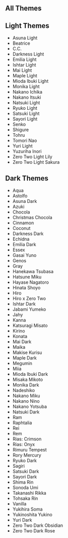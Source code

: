 All Themes
---

## Light Themes
- Asuna Light
- Beatrice
- C.C.
- Darkness Light
- Emilia Light
- Ishtar Light
- Mai Light
- Maple Light
- Mioda Ibuki Light
- Monika Light
- Nakano Ichika
- Nakano Itsuki
- Natsuki Light
- Ryuko Light
- Satsuki Light
- Sayori Light
- Senko
- Shigure
- Tohru
- Tomori Nao
- Yuri Light
- Yuzuriha Inori
- Zero Two Light Lily
- Zero Two Light Sakura 
  
## Dark Themes
- Aqua
- Astolfo
- Asuna Dark
- Azuki
- Chocola
- Christmas Chocola
- Cinnamon
- Coconut
- Darkness Dark
- Echidna
- Emilia Dark
- Essex
- Gasai Yuno
- Genos
- Gray
- Hanekawa Tsubasa
- Hatsune Miku
- Hayase Nagatoro
- Hinata Shoyo
- Hiro
- Hiro x Zero Two
- Ishtar Dark
- Jabami Yumeko
- Jahy
- Kanna
- Katsuragi Misato
- Kirino
- Konata
- Mai Dark
- Maika
- Makise Kurisu
- Maple Dark
- Megumin
- Miia
- Mioda Ibuki Dark
- Misaka Mikoto
- Monika Dark
- Nadeshiko
- Nakano Miku
- Nakano Nino
- Nakano Yotsuba
- Natsuki Dark
- Ram
- Raphtalia
- Rei
- Rem
- Rias: Crimson
- Rias: Onyx
- Rimuru Tempest
- Rory Mercury
- Ryuko Dark
- Sagiri
- Satsuki Dark
- Sayori Dark
- Shima Rin
- Sonoda Umi
- Takanashi Rikka
- Tohsaka Rin
- Vanilla
- Yukihira Soma
- Yukinoshita Yukino
- Yuri Dark
- Zero Two Dark Obsidian
- Zero Two Dark Rose
  